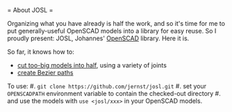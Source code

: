 = About JOSL =

Organizing what you have already is half the work, and so it's time for me to put generally-useful
OpenSCAD models into a library for easy reuse. So I proudly present: JOSL, Johannes' 
[OpenSCAD](http://www.openscad.org/) library. Here it is.

So far, it knows how to:
* [cut too-big models into half](josl/cuts/), using a variety of joints
* [create Bezier paths](josl/bezier/)

To use:
#. ``git clone https://github.com/jernst/josl.git``
#. set your ``OPENSCADPATH`` environment variable to contain the checked-out directory
#. and use the models with ``use <josl/xxx>`` in your OpenSCAD models.

